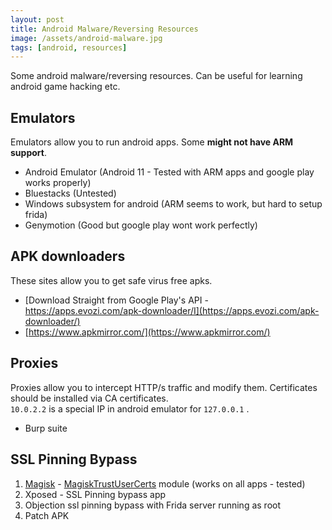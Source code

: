 ```yaml
---
layout: post
title: Android Malware/Reversing Resources
image: /assets/android-malware.jpg
tags: [android, resources]
---
```


Some android malware/reversing resources. Can be useful for learning android game hacking etc.

## Emulators

Emulators allow you to run android apps. Some **might not have ARM support**.

- Android Emulator (Android 11 - Tested with ARM apps and google play works properly)
- Bluestacks (Untested)
- Windows subsystem for android (ARM seems to work, but hard to setup frida)
- Genymotion (Good but google play wont work perfectly)

## APK downloaders

These sites allow you to get safe virus free apks.

- [Download Straight from Google Play's API - https://apps.evozi.com/apk-downloader/I](https://apps.evozi.com/apk-downloader/)
- [https://www.apkmirror.com/](https://www.apkmirror.com/)

## Proxies

Proxies allow you to intercept HTTP/s traffic and modify them. Certificates should be installed via CA certificates.  
`10.0.2.2` is a special IP in android emulator for `127.0.0.1` .

- Burp suite

## SSL Pinning Bypass

1. [Magisk](https://github.com/topjohnwu/Magisk/) - [MagiskTrustUserCerts](https://github.com/NVISOsecurity/MagiskTrustUserCerts) module (works on all apps - tested)
2. Xposed - SSL Pinning bypass app
3. Objection ssl pinning bypass with Frida server running as root
4. Patch APK